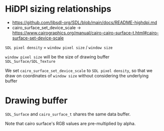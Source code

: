 # HiDPI sizing relationships

* https://github.com/libsdl-org/SDL/blob/main/docs/README-highdpi.md
* cairo_surface_set_device_scale -> https://www.cairographics.org/manual/cairo-cairo-surface-t.html#cairo-surface-set-device-scale

`SDL pixel density` = `window pixel size` / `window size`

`window pixel size` will be the size of drawing buffer `SDL_Surface/SDL_Texture`

We set `cairo_surface_set_device_scale` to `SDL pixel density`, 
so that we draw on coordinates of `window size` without considering the underlying buffer

# Drawing buffer

`SDL_Surface` and `cairo_surface_t` shares the same data buffer.

Note that cairo surface's RGB values are pre-multiplied by alpha.